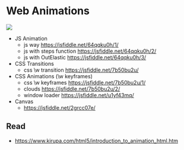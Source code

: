 # Web Animations

![](https://www.kirupa.com/html5/images/nice_apps_animation.jpg)

- JS Animation
  - js way https://jsfiddle.net/64qqku0h/1/
  - js with steps function https://jsfiddle.net/64qqku0h/2/
  - js with OutElastic https://jsfiddle.net/64qqku0h/3/
- CSS Transitions
  - css \w transition https://jsfiddle.net/7b50bu2u/
- CSS Animations (\w keyframes)
  - css \w keyframes https://jsfiddle.net/7b50bu2u/1/
  - clouds https://jsfiddle.net/7b50bu2u/2/
  - window loader https://jsfiddle.net/u1yf43mq/
- Canvas
  - https://jsfiddle.net/2grcc07e/

## Read
- https://www.kirupa.com/html5/introduction_to_animation_html.htm
